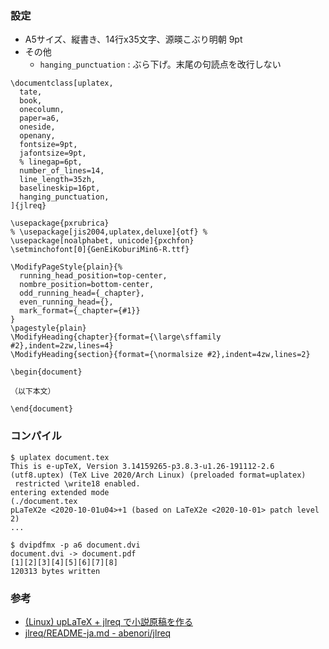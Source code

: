 ### 設定

- A5サイズ、縦書き、14行x35文字、源暎こぶり明朝 9pt
- その他
  - `hanging_punctuation` : ぶら下げ。末尾の句読点を改行しない

```
\documentclass[uplatex,
  tate,
  book,
  onecolumn,
  paper=a6,
  oneside,
  openany,
  fontsize=9pt,
  jafontsize=9pt,
  % linegap=6pt,
  number_of_lines=14,
  line_length=35zh,
  baselineskip=16pt,
  hanging_punctuation,
]{jlreq}

\usepackage{pxrubrica}
% \usepackage[jis2004,uplatex,deluxe]{otf} %
\usepackage[noalphabet, unicode]{pxchfon}
\setminchofont[0]{GenEiKoburiMin6-R.ttf}

\ModifyPageStyle{plain}{%
  running_head_position=top-center,
  nombre_position=bottom-center,
  odd_running_head={_chapter},
  even_running_head={},
  mark_format={_chapter={#1}}
}
\pagestyle{plain}
\ModifyHeading{chapter}{format={\large\sffamily #2},indent=2zw,lines=4}
\ModifyHeading{section}{format={\normalsize #2},indent=4zw,lines=2}

\begin{document}

（以下本文）

\end{document}
```

### コンパイル

```
$ uplatex document.tex
This is e-upTeX, Version 3.14159265-p3.8.3-u1.26-191112-2.6 (utf8.uptex) (TeX Live 2020/Arch Linux) (preloaded format=uplatex)
 restricted \write18 enabled.
entering extended mode
(./document.tex
pLaTeX2e <2020-10-01u04>+1 (based on LaTeX2e <2020-10-01> patch level 2)
...

$ dvipdfmx -p a6 document.dvi
document.dvi -> document.pdf
[1][2][3][4][5][6][7][8]
120313 bytes written
```

### 参考
- [(Linux) upLaTeX + jlreq で小説原稿を作る](https://aznote.jakou.com/linux/latex_novel.html)
- [jlreq/README-ja.md - abenori/jlreq](https://github.com/abenori/jlreq/blob/master/README-ja.md)

